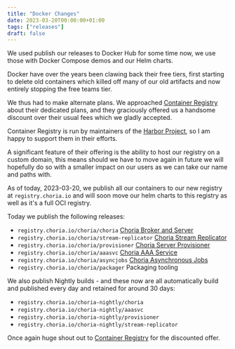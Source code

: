 ```yaml
---
title: "Docker Changes"
date: 2023-03-20T00:00:00+01:00
tags: ["releases"]
draft: false
---
```


We used publish our releases to Docker Hub for some time now, we use those with Docker Compose demos and our Helm charts.

Docker have over the years been clawing back their free tiers, first starting to delete old containers which killed off
many of our old artifacts and now entirely stopping the free teams tier.

We thus had to make alternate plans. We approached [Container Registry](https://container-registry.com/) about their
dedicated plans, and they graciously offered us a handsome discount over their usual fees which we gladly accepted.

Container Registry is run by maintainers of the [Harbor Project](https://www.cncf.io/projects/harbor/), so I
am happy to support them in their efforts.

A significant feature of their offering is the ability to host our registry on a custom domain, this means should we have
to move again in future we will hopefully do so with a smaller impact on our users as we can take our name and paths with.

As of today, 2023-03-20, we publish all our containers to our new registry at `registry.choria.io` and will soon move our
helm charts to this registry as well as it's a full OCI registry.

Today we publish the following releases:

 * `registry.choria.io/choria/choria` [Choria Broker and Server](https://github.com/choria-io/go-choria)
 * `registry.choria.io/choria/stream-replicator` [Choria Stream Replicator](https://github.com/choria-io/stream-replicator)
 * `registry.choria.io/choria/provisioner` [Choria Server Provisioner](https://github.com/choria-io/provisioner)
 * `registry.choria.io/choria/aaasvc` [Choria AAA Service](https://github.com/choria-io/aaasvc)
 * `registry.choria.io/choria/asyncjobs` [Choria Asynchronous Jobs](https://github.com/choria-io/asyncjobs)
 * `registry.choria.io/choria/packager` Packaging tooling

We also publish Nightly builds - and these now are all automatically build and published every day and retained for around 30 days:

 * `registry.choria.io/choria-nightly/choria`
 * `registry.choria.io/choria-nightly/aaasvc`
 * `registry.choria.io/choria-nightly/provisioner`
 * `registry.choria.io/choria-nightly/stream-replicator`

Once again huge shout out to [Container Registry](https://container-registry.com/) for the discounted offer.